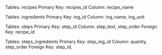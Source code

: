 Tables: recipes
Primary Key: recipes_id
Column: recipe_name

Tables: ingredients
Primary Key: ing_id
Column: ing_name, ing_unit

Tables: steps
Primary Key: step_id
Column: step_text, step_order
Foreign Key: recipe_id

Tables: steps_ingredients
Primary Key: step_ing_id
Column: quanity, step_order
Foreign Key: step_id, 